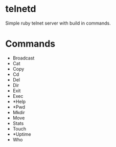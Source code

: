 telnetd
=======

Simple ruby telnet server with build in commands.




Commands
========
- Broadcast
- Cat
- Copy
- Cd
- Del
- Dir
- Exit
- Exec
- *Help
- *Pwd
- Mkdir
- Move
- Stats
- Touch
- *Uptime
- Who